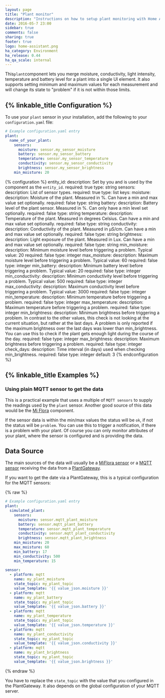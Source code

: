 ```yaml
---
layout: page
title: "Plant monitor"
description: "Instructions on how to setup plant monitoring with Home Assistant."
date: 2016-05-7 23:00
sidebar: true
comments: false
sharing: true
footer: true
logo: home-assistant.png
ha_category: Environment
ha_release: 0.44
ha_qa_scale: internal
---
```


This`plant`component lets you merge moisture, conductivity, light intensity, temperature and battery level for a plant into a single UI element. It also supports setting minimum and maximum values for each measurement and will change its state to "problem" if it is not within those limits.

## {% linkable_title Configuration %}

To use your `plant` sensor in your installation, add the following to your `configuration.yaml` file:

```yaml
# Example configuration.yaml entry
plant:
  name_of_your_plant:
    sensors:
      moisture: sensor.my_sensor_moisture
      battery: sensor.my_sensor_battery
      temperature: sensor.my_sensor_temperature
      conductivity: sensor.my_sensor_conductivity
      brightness: sensor.my_sensor_brightness
    min_moisture: 20
```

{% configuration %}
entity_id:
  description: Set by you and is used by the component as the `entity_id`.
  required: true
  type: string
sensors:
  description: List of sensor types.
  required: true
  type: list
  keys:
    moisture:
      description: Moisture of the plant. Measured in %. Can have a min and max value set optionally.
      required: false
      type: string
    battery:
      description: Battery level of the plant sensor. Measured in %. Can only have a min level set optionally.
      required: false
      type: string
    temperature:
      description: Temperature of the plant. Measured in degrees Celsius. Can have a min and max value set optionally.
      required: false
      type: string
    conductivity:
      description: Conductivity of the plant. Measured in µS/cm. Can have a min and max value set optionally.
      required: false
      type: string
    brightness:
      description: Light exposure of the plant. Measured in Lux. Can have a min and max value set optionally.
      required: false
      type: string
min_moisture:
  description: Minimum moisture level before triggering a problem. Typical value: 20
  required: false
  type: integer
max_moisture:
  description: Maximum moisture level before triggering a problem. Typical value: 60
  required: false
  type: integer
min_battery:
  description: Minimum battery level before triggering a problem. Typical value: 20
  required: false
  type: integer
min_conductivity:
  description: Minimum conductivity level before triggering a problem. Typical value: 500
  required: false
  type: integer
max_conductivity:
  description: Maximum conductivity level before triggering a problem. Typical value: 3000
  required: false
  type: integer
min_temperature:
  description: Minimum temperature before triggering a problem.
  required: false
  type: integer
max_temperature:
  description: Maximum temperature before triggering a problem.
  required: false
  type: integer
min_brightness:
  description: Minimum brightness before triggering a problem. In contrast to the other values, this check is not looking at the current situation, but rather at the last days. A problem is only reported if the maximum brightness over the last days was lower than min_brightness. You can use this to check if the plant gets enough light during the course of the day.
  required: false
  type: integer
max_brightness:
  description: Maximum brightness before triggering a problem.
  required: false
  type: integer
check_days:
  description: Time interval (in days) used when checking min_brightness.
  required: false
  type: integer
  default: 3
{% endconfiguration %}
  
## {% linkable_title Examples %}
### Using plain MQTT sensor to get the data
This is a practical example that uses a multiple of `MQTT sensors` to supply the readings used by the `plant` sensor.
Another good source of this data would be the [Mi Flora](/components/sensor.miflora/) component. 


If the sensor data is within the min/max values the status will be `ok`, if not the status will be `problem`. You can use this to trigger a notification, if there is a problem with your plant. Of course you can only monitor attributes of your plant, where the sensor is configured and is providing the data.

## Data Source

The main sources of the data will usually be a [MiFlora sensor](/components/sensor.miflora/) or a [MQTT sensor](/components/sensor.mqtt/) receiving the data from a [PlantGateway](https://github.com/ChristianKuehnel/plantgateway).

If you want to get the date via a PlantGateway, this is a typical configuration for the MQTT sensors:

{% raw %}
```yaml
# Example configuration.yaml entry
plant:
  simulated_plant:
    sensors:
      moisture: sensor.mqtt_plant_moisture
      battery: sensor.mqtt_plant_battery
      temperature: sensor.mqtt_plant_temperature
      conductivity: sensor.mqtt_plant_conductivity
      brightness: sensor.mqtt_plant_brightness
    min_moisture: 20
    max_moisture: 60
    min_battery: 17
    min_conductivity: 500
    min_temperature: 15
    
sensor:
  - platform: mqtt
    name: my_plant_moisture
    state_topic: my_plant_topic
    value_template: '{{ value_json.moisture }}'
  - platform: mqtt
    name: my_plant_battery
    state_topic: my_plant_topic
    value_template: '{{ value_json.battery }}'
  - platform: mqtt
    name: my_plant_temperature
    state_topic: my_plant_topic
    value_template: '{{ value_json.temperature }}'
  - platform: mqtt
    name: my_plant_conductivity
    state_topic: my_plant_topic
    value_template: '{{ value_json.conductivity }}'
  - platform: mqtt
    name: my_plant_brightness
    state_topic: my_plant_topic
    value_template: '{{ value_json.brightness }}'
```
{% endraw %}

You have to replace the `state_topic` with the value that you configured in the PlantGateway. It also depends on the global configuration of your MQTT server.
